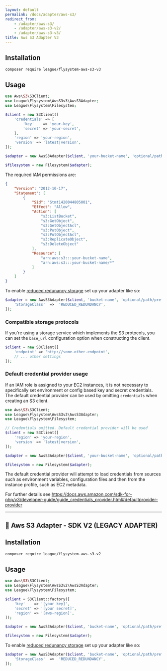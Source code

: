 ```yaml
---
layout: default
permalink: /docs/adapter/aws-s3/
redirect_from:
    - /adapter/aws-s3/
    - /adapter/aws-s3-v2/
    - /adapter/aws-s3-v3/
title: Aws S3 Adapter V3
---
```


## Installation

```bash
composer require league/flysystem-aws-s3-v3
```

## Usage

```php
use Aws\S3\S3Client;
use League\Flysystem\AwsS3v3\AwsS3Adapter;
use League\Flysystem\Filesystem;

$client = new S3Client([
    'credentials' => [
        'key'    => 'your-key',
        'secret' => 'your-secret',
    ],
    'region' => 'your-region',
    'version' => 'latest|version',
]);

$adapter = new AwsS3Adapter($client, 'your-bucket-name', 'optional/path/prefix');

$filesystem = new Filesystem($adapter);
```

The required IAM permissions are:

```json
{
    "Version": "2012-10-17",
    "Statement": [
        {
            "Sid": "Stmt1420044805001",
            "Effect": "Allow",
            "Action": [
                "s3:ListBucket",
                "s3:GetObject",
                "s3:GetObjectAcl",
                "s3:PutObject",
                "s3:PutObjectAcl",
                "s3:ReplicateObject",
                "s3:DeleteObject"
            ],
            "Resource": [
                "arn:aws:s3:::your-bucket-name",
                "arn:aws:s3:::your-bucket-name/*"
            ]
        }
    ]
}
```

To enable [reduced redunancy storage](http://aws.amazon.com/s3/details/#RRS) set up your adapter like so:

```php
$adapter = new AwsS3Adapter($client, 'bucket-name', 'optional/path/prefix', [
    'StorageClass'  =>  'REDUCED_REDUNDANCY',
]);
```

### Compatible storage protocols

If you're using a storage service which implements the S3 protocols, you can set the `base_url` configuration option when constructing the client.

```php
$client = new S3Client([
    'endpoint' => 'http://some.other.endpoint',
    // ... other settings
]);
```

### Default credential provider usage

If an IAM role is assigned to your EC2 instances, it is not necessary to specifically set environment or config based key and secret credentials. The default credential provider can be used by omitting `credentials` when creating an S3 client.

```php
use Aws\S3\S3Client;
use League\Flysystem\AwsS3v3\AwsS3Adapter;
use League\Flysystem\Filesystem;

// Credentials omitted. Default credential provider will be used
$client = new S3Client([
    'region' => 'your-region',
    'version' => 'latest|version',
]);

$adapter = new AwsS3Adapter($client, 'your-bucket-name', 'optional/path/prefix');

$filesystem = new Filesystem($adapter);
```

The default credential provider will attempt to load credentials from sources such as environment variables, configuration files and then from the instance profile, such as EC2 metadata.

For further details see https://docs.aws.amazon.com/sdk-for-php/v3/developer-guide/guide_credentials_provider.html#defaultprovider-provider

---

## 🚨 Aws S3 Adapter - SDK V2 (LEGACY ADAPTER)

## Installation

```bash
composer require league/flysystem-aws-s3-v2
```

## Usage

```php
use Aws\S3\S3Client;
use League\Flysystem\AwsS3v2\AwsS3Adapter;
use League\Flysystem\Filesystem;

$client = S3Client::factory([
    'key'    => '[your key]',
    'secret' => '[your secret]',
    'region' => '[aws-region]',
]);

$adapter = new AwsS3Adapter($client, 'bucket-name', 'optional/path/prefix');

$filesystem = new Filesystem($adapter);
```

To enable [reduced redunancy storage](http://aws.amazon.com/s3/details/#RRS) set up your adapter like so:

```php
$adapter = new AwsS3Adapter($client, 'bucket-name', 'optional/path/prefix', [
    'StorageClass'  =>  'REDUCED_REDUNDANCY',
]);
```
